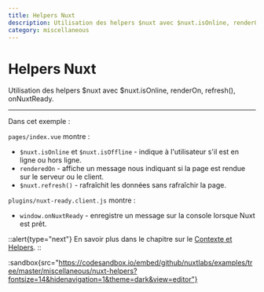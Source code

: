 ```yaml
---
title: Helpers Nuxt
description: Utilisation des helpers $nuxt avec $nuxt.isOnline, renderOn, refresh(), onNuxtReady.
category: miscellaneous
---
```

# Helpers Nuxt

Utilisation des helpers $nuxt avec $nuxt.isOnline, renderOn, refresh(), onNuxtReady.

---

Dans cet exemple :

`pages/index.vue` montre :

- `$nuxt.isOnline` et `$nuxt.isOffline` - indique à l'utilisateur s'il est en ligne ou hors ligne.
- `renderedOn` - affiche un message nous indiquant si la page est rendue sur le serveur ou le client.
- `$nuxt.refresh()` - rafraîchit les données sans rafraîchir la page.

`plugins/nuxt-ready.client.js` montre :

- `window.onNuxtReady` - enregistre un message sur la console lorsque Nuxt est prêt.

::alert{type="next"}
En savoir plus dans le chapitre sur le [Contexte et Helpers](/docs/concepts/context-helpers#helpers).
::

:sandbox{src="https://codesandbox.io/embed/github/nuxtlabs/examples/tree/master/miscellaneous/nuxt-helpers?fontsize=14&hidenavigation=1&theme=dark&view=editor"}

